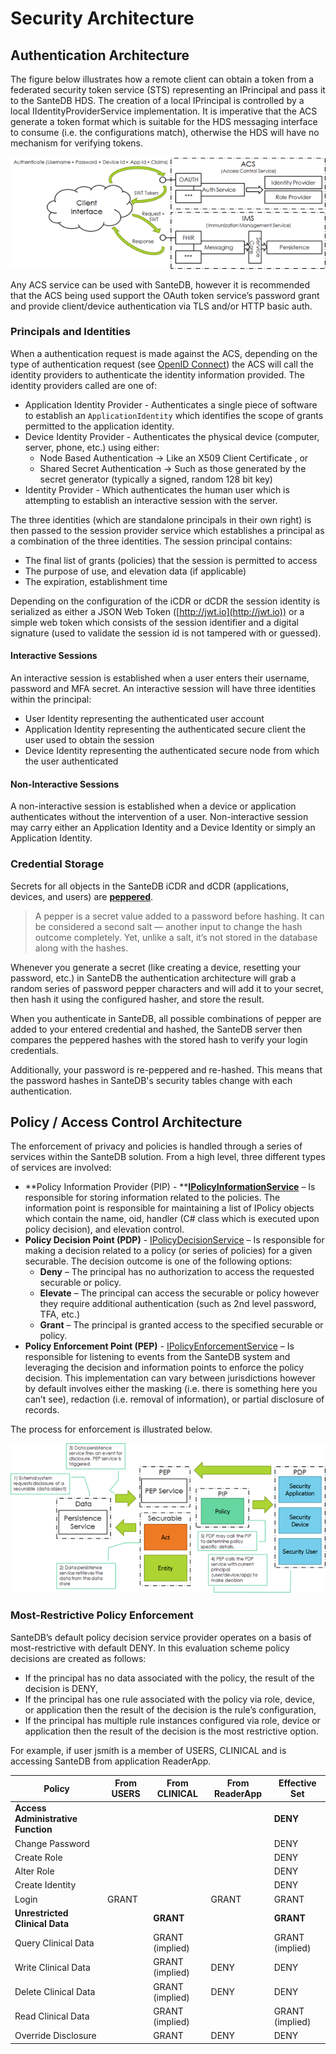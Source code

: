 # Security Architecture

## Authentication Architecture

The figure below illustrates how a remote client can obtain a token from a federated security token service (STS) representing an IPrincipal and pass it to the SanteDB HDS. The creation of a local IPrincipal is controlled by a local IIdentityProviderService implementation. It is imperative that the ACS generate a token format which is suitable for the HDS messaging interface to consume (i.e. the configurations match), otherwise the HDS will have no mechanism for verifying tokens.

![](<../../.gitbook/assets/image (160).png>)

Any ACS service can be used with SanteDB, however it is recommended that the ACS being used support the OAuth token service’s password grant and provide client/device authentication via TLS and/or HTTP basic auth.

### Principals and Identities

When a authentication request is made against the ACS, depending on the type of authentication request (see [OpenID Connect](../../developers/extending-santesuite/extending-santedb/service-apis/openid-connect/#grant-types)) the ACS will call the identity providers to authenticate the identity information provided. The identity providers called are one of:

* Application Identity Provider - Authenticates a single piece of software to establish an `ApplicationIdentity` which identifies the scope of grants permitted to the application identity.
* Device Identity Provider - Authenticates the physical device (computer, server, phone, etc.) using either:
  * Node Based Authentication -> Like an X509 Client Certificate , or
  * Shared Secret Authentication -> Such as those generated by the secret generator (typically a signed, random 128 bit key)
* Identity Provider - Which authenticates the human user which is attempting to establish an interactive session with the server.&#x20;

The three identities (which are standalone principals in their own right) is then passed to the session provider service which establishes a principal as a combination of the three identities. The session principal contains:

* The final list of grants (policies) that the session is permitted to access
* The purpose of use, and elevation data (if applicable)
* The expiration, establishment time

Depending on the configuration of the iCDR or dCDR the session identity is serialized as either a JSON Web Token ([http://jwt.io](http://jwt.io)) or a simple web token which consists of the session identifier and a digital signature (used to validate the session id is not tampered with or guessed).

#### Interactive Sessions

An interactive session is established when a user enters their username, password and MFA secret. An interactive session will have three identities within the principal:

* User Identity representing the authenticated user account&#x20;
* Application Identity representing the authenticated secure client the user used to obtain the session
* Device Identity representing the authenticated secure node from which the user authenticated

#### Non-Interactive Sessions

A non-interactive session is established when a device or application authenticates without the intervention of a user. Non-interactive session may carry either an Application Identity and a Device Identity or simply an Application Identity.

### Credential Storage

Secrets for all objects in the SanteDB iCDR and dCDR (applications, devices, and users) are [**peppered**](https://nordpass.com/blog/pepper-password/).&#x20;

> A pepper is a secret value added to a password before hashing. It can be considered a second salt — another input to change the hash outcome completely. Yet, unlike a salt, it’s not stored in the database along with the hashes.

Whenever you generate a secret (like creating a device, resetting your password, etc.) in SanteDB the authentication architecture will grab a random series of password pepper characters and will add it to your secret, then hash it using the configured hasher, and store the result.

When you authenticate in SanteDB, all possible combinations of pepper are added to your entered credential and hashed, the SanteDB server then compares the peppered hashes with the stored hash to verify your login credentials.&#x20;

Additionally, your password is re-peppered and re-hashed. This means that the password hashes in SanteDB's security tables change with each authentication.

## Policy / Access Control Architecture

The enforcement of privacy and policies is handled through a series of services within the SanteDB solution. From a high level, three different types of services are involved:

* **Policy Information Provider (PIP) - **[**IPolicyInformationService**](../../developers/extending-santesuite/extending-santedb/server-plugins/service-definitions/security-services/policy-services/ipolicyinformationservice.md) – Is responsible for storing information related to the policies. The information point is responsible for maintaining a list of IPolicy objects which contain the name, oid, handler (C# class which is executed upon policy decision), and elevation control.
* **Policy Decision Point (PDP)** - [IPolicyDecisionService](../../developers/extending-santesuite/extending-santedb/server-plugins/service-definitions/security-services/policy-services/ipolicydecisionservice.md) – Is responsible for making a decision related to a policy (or series of policies) for a given securable. The decision outcome is one of the following options:
  * **Deny** – The principal has no authorization to access the requested securable or policy.
  * **Elevate** – The principal can access the securable or policy however they require additional authentication (such as 2nd level password, TFA, etc.)
  * **Grant** – The principal is granted access to the specified securable or policy.
* **Policy Enforcement Point (PEP)** - [IPolicyEnforcementService](../../developers/extending-santesuite/extending-santedb/server-plugins/service-definitions/security-services/policy-services/ipolicyenforcementservice.md) – Is responsible for listening to events from the SanteDB system and leveraging the decision and information points to enforce the policy decision. This implementation can vary between jurisdictions however by default involves either the masking (i.e. there is something here you can’t see), redaction (i.e. removal of information), or partial disclosure of records.

The process for enforcement is illustrated below.

![](<../../.gitbook/assets/image (161).png>)

### Most-Restrictive Policy Enforcement

SanteDB’s default policy decision service provider operates on a basis of most-restrictive with default DENY. In this evaluation scheme policy decisions are created as follows:

* If the principal has no data associated with the policy, the result of the decision is DENY,
* If the principal has one rule associated with the policy via role, device, or application then the result of the decision is the rule’s configuration,
* If the principal has multiple rule instances configured via role, device or application then the result of the decision is the most restrictive option.

For example, if user jsmith is a member of USERS, CLINICAL and is accessing SanteDB from application ReaderApp.

| **Policy**                         | **From USERS** | **From CLINICAL** | **From ReaderApp** | **Effective Set** |
| ---------------------------------- | -------------- | ----------------- | ------------------ | ----------------- |
| **Access Administrative Function** |                |                   |                    | **DENY**          |
| Change Password                    |                |                   |                    | DENY              |
| Create Role                        |                |                   |                    | DENY              |
| Alter Role                         |                |                   |                    | DENY              |
| Create Identity                    |                |                   |                    | DENY              |
| Login                              | GRANT          |                   | GRANT              | GRANT             |
| **Unrestricted Clinical Data**     |                | **GRANT**         |                    | **GRANT**         |
| Query Clinical Data                |                | GRANT (implied)   |                    | GRANT (implied)   |
| Write Clinical Data                |                | GRANT (implied)   | DENY               | DENY              |
| Delete Clinical Data               |                | GRANT (implied)   | DENY               | DENY              |
| Read Clinical Data                 |                | GRANT (implied)   |                    | GRANT (implied)   |
| Override Disclosure                |                | GRANT             | DENY               | DENY              |
